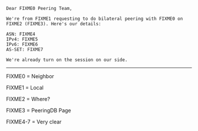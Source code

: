 ```
Dear FIXME0 Peering Team,

We're from FIXME1 requesting to do bilateral peering with FIXME0 on FIXME2 (FIXME3). Here's our details:

ASN: FIXME4
IPv4: FIXME5
IPv6: FIXME6
AS-SET: FIXME7

We're already turn on the session on our side.
```
<hr>

FIXME0 = Neighbor

FIXME1 = Local

FIXME2 = Where?

FIXME3 = PeeringDB Page

FIXME4-7 = Very clear

